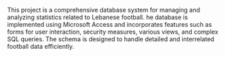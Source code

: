 This project is a comprehensive database system for managing and analyzing statistics related to Lebanese football. 
he database is implemented using Microsoft Access and incorporates features such as forms for user interaction, security measures, various views, and complex SQL queries. 
The schema is designed to handle detailed and interrelated football data efficiently.
